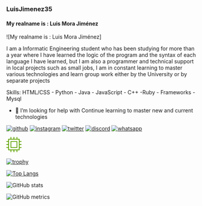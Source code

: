 ### LuisJimenez35
#### My realname is : Luis Mora Jiménez
![My realname is : Luis Mora Jiménez]

I am a Informatic Engineering student who has been studying for more than a year where I have learned the logic of the program and the syntax of each language I have learned, but I am also a programmer and technical support in local projects such as small jobs, I am in constant learning to master various technologies and learn group work either by the University or by separate projects

Skills: HTML/CSS - Python - Java - JavaScript - C++ -Ruby - Frameworks - Mysql 

- 🤔 I’m looking for help with  Continue learning to master new and current technologies 


[<img src='https://cdn.jsdelivr.net/npm/simple-icons@3.0.1/icons/github.svg' alt='github' height='40'>](https://github.com/LuisJimenez35)  [<img src='https://cdn.jsdelivr.net/npm/simple-icons@3.0.1/icons/instagram.svg' alt='instagram' height='40'>](https://www.instagram.com/luis_mora1202/)  [<img src='https://cdn.jsdelivr.net/npm/simple-icons@3.0.1/icons/twitter.svg' alt='twitter' height='40'>](https://twitter.com/@LuisMora101)  [<img src='https://cdn.jsdelivr.net/npm/simple-icons@3.0.1/icons/discord.svg' alt='discord' height='40'>](https://discord.gg/wkv8BDHhTE)  [<img src='https://cdn.jsdelivr.net/npm/simple-icons@3.0.1/icons/whatsapp.svg' alt='whatsapp' height='40'>](https://wa.me/50687045887)  

<a href='https://docs.github.com/en/developers'><img src='https://raw.githubusercontent.com/acervenky/animated-github-badges/master/assets/devbadge.gif' width='40' height='40'></a> 

[![trophy](https://github-profile-trophy.vercel.app/?username=LuisJimenez35)](https://github.com/ryo-ma/github-profile-trophy)

[![Top Langs](https://github-readme-stats.vercel.app/api/top-langs/?username=LuisJimenez35)](https://github.com/anuraghazra/github-readme-stats)

![GitHub stats](https://github-readme-stats.vercel.app/api?username=LuisJimenez35&show_icons=true&count_private=true)  

![GitHub metrics](https://metrics.lecoq.io/LuisJimenez35)  





